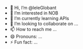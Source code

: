 - 👋 Hi, I’m @leleGlobant
- 👀 I’m interested in NOB
- 🌱 I’m currently learning APIs
- 💞️ I’m looking to collaborate on ...
- 📫 How to reach me ...
- 😄 Pronouns: ...
- ⚡ Fun fact: ...

<!---
leleGlobant/leleGlobant is a ✨ special ✨ repository because its `README.md` (this file) appears on your GitHub profile.
You can click the Preview link to take a look at your changes.
--->
